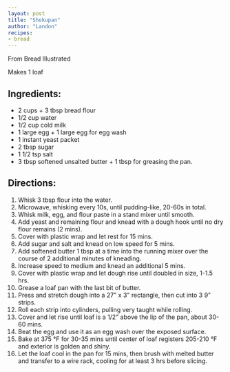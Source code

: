 ```yaml
---
layout: post
title: "Shokupan"
author: "Landon"
recipes:
- bread
---
```


From Bread Illustrated

Makes 1 loaf

## Ingredients:
- 2 cups + 3 tbsp bread flour
- 1/2 cup water
- 1/2 cup cold milk
- 1 large egg + 1 large egg for egg wash
- 1 instant yeast packet
- 2 tbsp sugar
- 1 1/2 tsp salt
- 3 tbsp softened unsalted butter + 1 tbsp for greasing the pan.

## Directions:
1. Whisk 3 tbsp flour into the water.
2. Microwave, whisking every 10s, until pudding-like, 20-60s in total.
3. Whisk milk, egg, and flour paste in a stand mixer until smooth.
4. Add yeast and remaining flour and knead with a dough hook until no dry flour remains (2 mins).
5. Cover with plastic wrap and let rest for 15 mins.
6. Add sugar and salt and knead on low speed for 5 mins.
7. Add softened butter 1 tbsp at a time into the running mixer over the course of 2 additional minutes of kneading.
8. Increase speed to medium and knead an additional 5 mins.
9. Cover with plastic wrap and let dough rise until doubled in size, 1-1.5 hrs.
10. Grease a loaf pan with the last bit of butter.
11. Press and stretch dough into a 27" x 3" rectangle, then cut into 3 9" strips.
12. Roll each strip into cylinders, pulling very taught while rolling.
13. Cover and let rise until loaf is a 1/2" above the lip of the pan, about 30-60 mins.
14. Beat the egg and use it as an egg wash over the exposed surface.
15. Bake at 375 °F for 30-35 mins until center of loaf registers 205-210 °F and exterior is golden and shiny.
16. Let the loaf cool in the pan for 15 mins, then brush with melted butter and transfer to a wire rack, cooling for at least 3 hrs before slicing.